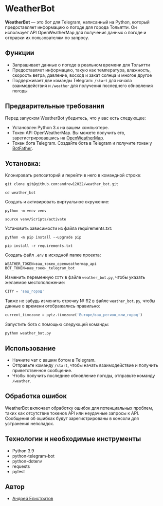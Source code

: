 # WeatherBot

**WeatherBot** — это бот для Telegram, написанный на Python, который предоставляет информацию о погоде для города Тольятти. Он использует API OpenWeatherMap для получения данных о погоде и отправки их пользователям по запросу.

## Функции
- Запрашивает данные о погоде в реальном времени для Тольятти
- Предоставляет информацию, такую как температура, влажность, скорость ветра, давление, восход и закат солнца и многое другое
- Поддерживает две команды Telegram: `/start` для начала взаимодействия и `/weather` для получения последнего обновления погоды

## Предварительные требования
Перед запуском WeatherBot убедитесь, что у вас есть следующее:
- Установлен Python 3.x на вашем компьютере.
- Токен API OpenWeatherMap. Вы можете получить его, зарегистрировавшись на [OpenWeatherMap](https://openweathermap.org/).
- Токен бота Telegram. Создайте бота в Telegram и получите токен у [BotFather](https://core.telegram.org/bots#botfather).

## Установка:

Клонировать репозиторий и перейти в него в командной строке:

```
git clone git@github.com:andrew12022/weather_bot.git
```

```
cd weather_bot
```

Cоздать и активировать виртуальное окружение:

```
python -m venv venv
```

```
source venv/Scripts/activate
```

Установить зависимости из файла requirements.txt:

```
python -m pip install --upgrade pip
```

```
pip install -r requirements.txt
```

Создать файл `.env` в исходной папке проекта:

```.env
WEATHER_TOKEN=ваш_токен_openweathermap_api
BOT_TOKEN=ваш_токен_telegram_bot
```

Изменить переменную `CITY` в файле `weather_bot.py`, чтобы указать желаемое местоположение:

```python
CITY = 'ваш_город'
```

Также не забудь изменить строчку № 92 в файле `weather_bot.py`, чтобы данные о времени отображались правильно:

```python
current_timezone = pytz.timezone('Europe/ваш_регион_или_город')
```

Запустить бота с помощью следующей команды:

```
python weather_bot.py
```

## Использование
- Начните чат с вашим ботом в Telegram.
- Отправьте команду `/start`, чтобы начать взаимодействие и получить приветственное сообщение.
- Чтобы получить последнее обновление погоды, отправьте команду `/weather`.

## Обработка ошибок
WeatherBot включает обработку ошибок для потенциальных проблем, таких как отсутствие токенов API или неудачные запросы к API. Сообщения об ошибках будут зарегистрированы в консоли для устранения неполадок.

## Технологии и необходимые инструменты
- Python 3.9
- python-telegram-bot
- python-dotenv
- requests
- pytest

## Автор
- [Андрей Елистратов](https://github.com/andrew12022)

